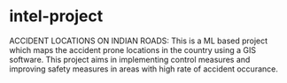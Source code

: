 # intel-project
ACCIDENT LOCATIONS ON INDIAN ROADS:
This is a ML based project which maps the accident prone locations in the country using a GIS software.
This project aims in implementing control measures and improving safety measures in areas with high rate of accident occurance.
